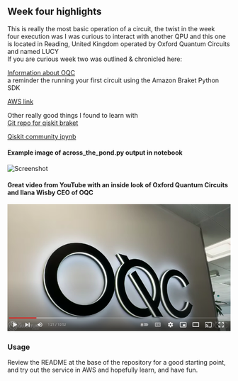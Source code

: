 ## Week four highlights  
This is really the most basic operation of a circuit, the twist in the week  
four execution was I was curious to interact with another QPU and this one  
is located in Reading, United Kingdom operated by Oxford Quantum Circuits and named LUCY  
If you are curious week two was outlined & chronicled here:  

[Information about OQC](https://oxfordquantumcircuits.com/technology)  
a reminder the running your first circuit using the Amazon Braket Python SDK  

[AWS link](https://docs.aws.amazon.com/braket/latest/developerguide/braket-get-started-run-circuit.html)  

Other really good things I found to learn with  
[Git repo for qiskit braket](https://github.com/qiskit-community/qiskit-braket-provider)  

[Qiskit community ipynb](https://github.com/qiskit-community/qiskit-braket-provider/blob/main/docs/tutorials/0_tutorial_qiskit-braket-provider_overview.ipynb)  

#### Example image of across_the_pond.py output in notebook

![Screenshot](img/)  


#### Great video from YouTube with an inside look of Oxford Quantum Circuits and Ilana Wisby CEO of OQC  

[![IMAGE ALT TEXT](img/24hours.png)](https://https://www.youtube.com/watch?v=AaaZvxMUD68)


### Usage  
Review the README at the base of the repository for a good starting point, and try out the service in AWS and hopefully learn, and have fun.

